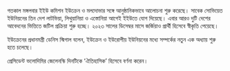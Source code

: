 গতকাল মঙ্গলবার ইইউ কমিশন ইউক্রেন ও মলদোভার সঙ্গে আনুষ্ঠানিকভাবে আলোচনা শুরু করেছে। সাবেক সোভিয়েত ইউনিয়নের তিন দেশ লাটভিয়া, লিথুয়ানিয়া ও এস্তোনিয়া আগেই ইইউতে যোগ দিয়েছে। এবার আরও দুটি দেশের আবেদনের ভিত্তিতে জটিল প্রক্রিয়া শুরু হচ্ছে। ২০২৩ সালের ডিসেম্বর মাসে জর্জিয়াও প্রার্থী হিসেবে স্বীকৃতি পেয়েছে।

ইউক্রেনের প্রধানমন্ত্রী ডেনিস স্মিগাল বলেন, ইউক্রেন ও ইউরোপীয় ইউনিয়নের মধ্যে সম্পর্কের নতুন এক অধ্যায় শুরু হতে চলেছে।

প্রেসিডেন্ট ভলোদিমির জেলেনস্কি দিনটিকে ‘ঐতিহাসিক’ হিসেবে বর্ণনা করেন।
